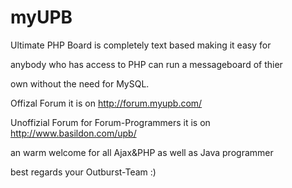 myUPB 
========
Ultimate PHP Board is completely text based making it easy for 

anybody who has access to PHP can run a messageboard of thier 

own without the need for MySQL.


Offizal Forum it is on 
http://forum.myupb.com/ 


Unoffizial Forum for Forum-Programmers it is on 
http://www.basildon.com/upb/

an warm welcome for all Ajax&PHP as well as Java programmer


best regards
your Outburst-Team :)
